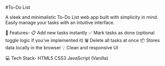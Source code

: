 #To-Do List

A sleek and minimalistic To-Do List web app built with simplicity in mind. Easily manage your tasks with an intuitive interface.

🌟 Features-
📋 Add new tasks instantly
✅ Mark tasks as done (optional toggle logic if you’ve implemented it)
🗑️ Delete all tasks at once
📦 Stores data locally in the browser
💡 Clean and responsive UI


💻 Tech Stack-
HTML5
CSS3
JavaScript (Vanilla)
